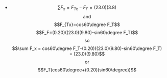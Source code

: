 - $$\sum F_x = F_{Tx} - F_F = (23.0)(3.8)$$
  $$\text{and}$$
  $$F_{Tx}=cos60\degree F_T$$
  $$F_F=(0.20)((23.0)(9.80)-sin60\degree F_T)$$
  $$\text{so}$$
  $$\sum F_x = cos60\degree F_T-(0.20)((23.0)(9.80)-sin60\degree F_T) = (23.0)(9.80)$$
  $$\text{or}$$
  $$F_T(cos60\degree+(0.20)(sin60\degree))$$